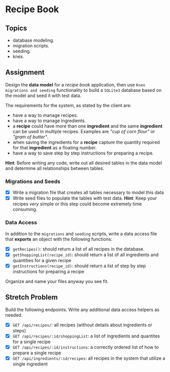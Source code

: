 # Recipe Book

## Topics

- database modeling.
- migration scripts.
- seeding.
- knex.

## Assignment

Design the **data model** for a _recipe book_ application, then use `Knex migrations and seeding` functionality to build a `SQLite3` database based on the model and seed it with test data.

The requirements for the system, as stated by the client are:

- have a way to manage recipes.
- have a way to manage ingredients.
- a **recipe** could have more than one **ingredient** and the same **ingredient** can be used in multiple recipes. Examples are _"cup of corn flour"_ or _"gram of butter"_.
- when saving the ingredients for a **recipe** capture the quantity required for that **ingredient** as a floating number.
- have a way to save step by step instructions for preparing a recipe.

**Hint**: Before writing any code, write out all desired tables in the data model and determine all relationships between tables. 

### Migrations and Seeds

- [x] Write a migration file that creates all tables necessary to model this data
- [x] Write seed files to populate the tables with test data. **Hint**: Keep your recipes *very* simple or this step could become extremely time consuming.

### Data Access

In addition to the `migrations` and `seeding` scripts, write a data access file that **exports** an object with the following functions:

- [x] `getRecipes()`: should return a list of all recipes in the database.
- [x] `getShoppingList(recipe_id)`: should return a list of all ingredients and quantities for a given recipe
- [x] `getInstructions(recipe_id)`: should return a list of step by step instructions for preparing a recipe

Organize and name your files anyway you see fit.

## Stretch Problem

Build the following endpoints. Write any additional data access helpers as needed.

- [x] `GET /api/recipes/`: all recipes (without details about ingredients or steps)
- [x] `GET /api/recipes/:id/shoppingList`: a list of ingredients and quantites for a single recipe
- [x] `GET /api/recipes/:id/instructions`: a correctly ordered list of how to prepare a single recipe
- [x] `GET /api/ingredients/:id/recipes`: all recipes in the system that utilize a single ingredient 
